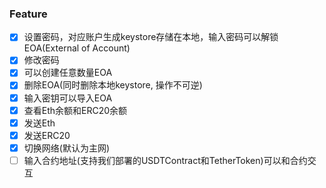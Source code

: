### Feature
- [x] 设置密码，对应账户生成keystore存储在本地，输入密码可以解锁EOA(External of Account)
- [x] 修改密码
- [x] 可以创建任意数量EOA
- [x] 删除EOA(同时删除本地keystore, 操作不可逆)
- [x] 输入密钥可以导入EOA
- [x] 查看Eth余额和ERC20余额
- [x] 发送Eth
- [x] 发送ERC20
- [x] 切换网络(默认为主网)
- [ ] 输入合约地址(支持我们部署的USDTContract和TetherToken)可以和合约交互